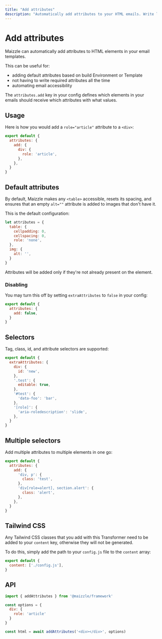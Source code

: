 ```yaml
---
title: "Add attributes"
description: "Automatically add attributes to your HTML emails. Write less code and easily improve accessibility."
---
```


# Add attributes

Maizzle can automatically add attributes to HTML elements in your email templates.

This can be useful for:

- adding default attributes based on build Environment or Template
- not having to write required attributes all the time
- automating email accessibility

The `attributes.add` key in your config defines which elements in your emails should receive which attributes with what values.

## Usage

Here is how you would add a `role="article"` attribute to a `<div>`:

```js [config.js]
export default {
  attributes: {
    add: {
      div: {
        role: 'article',
      },
    },
  }
}
```

## Default attributes

By default, Maizzle makes any `<table>` accessible, resets its spacing, and ensures that an empty `alt=""` attribute is added to images that don't have it.

This is the default configuration:

```js
let attributes = {
  table: {
    cellpadding: 0,
    cellspacing: 0,
    role: 'none',
  },
  img: {
    alt: '',
  }
}
```

<Alert>Attributes will be added only if they're not already present on the element.</Alert>

### Disabling

You may turn this off by setting `extraAttributes` to `false` in your config:

```js [config.js]
export default {
  attributes: {
    add: false,
  }
}
```

## Selectors

Tag, class, id, and attribute selectors are supported:

```js [config.js]
export default {
  extraAttributes: {
    div: {
      id: 'new',
    },
    '.test': {
      editable: true,
    },
    '#test': {
      'data-foo': 'bar',
    },
    '[role]': {
      'aria-roledescription': 'slide',
    },
  }
}
```

## Multiple selectors

Add multiple attributes to multiple elements in one go:

```js [config.js]
export default {
  attributes: {
    add: {
      'div, p': {
        class: 'test',
      },
      'div[role=alert], section.alert': {
        class: 'alert',
      },
    },
  }
}
```

## Tailwind CSS

Any Tailwind CSS classes that you add with this Transformer need to be added to your `content` key, otherwise they will not be generated.

To do this, simply add the path to your `config.js` file to the `content` array:

```js [tailwind.config.js]
export default {
  content: ['./config.js'],
}
```

## API

```js [app.js]
import { addAttributes } from '@maizzle/framework'

const options = {
  div: {
    role: 'article'
  }
}

const html = await addAttributes('<div></div>', options)
```
